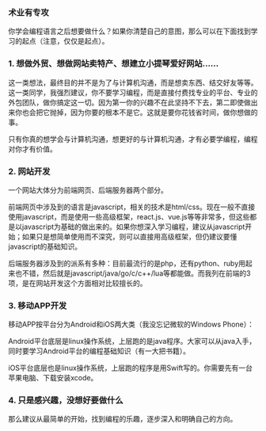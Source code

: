 ### 术业有专攻

你学会编程语言之后想要做什么？如果你清楚自己的意图，那么可以在下面找到学习的起点（注意，仅仅是起点）。



### 1. 想做外贸、想做网站卖特产、想建立小提琴爱好网站……

这一类想法，最终目的并不是为了与计算机沟通，而是想卖东西、结交好友等等。这一类同学，我强烈建议，你不要学习编程，而是直接付费找专业的平台、专业的外包团队，做你搞定这一切。因为第一你的兴趣不在此坚持不下去，第二即使做出来你也会把它抛掉，因为你要的根本不是它。这就是要你花钱省时间，做你想做的事。

只有你真的想学会与计算机沟通，想更好的与计算机沟通，才有必要学编程，编程对你才有价值。

### 2. 网站开发

一个网站大体分为前端网页、后端服务器两个部分。

前端网页中涉及到的语言是javascript，相关的技术是html/css。现在一般不直接使用javascript，而是使用一些高级框架，react.js、vue.js等等非常多，但这些都是以javascript为基础的做出来的。如果你想深入学习编程，建议从javascript开始；如果只是想简单使用而不深究，则可以直接用高级框架，但仍建议要懂javascript的基础知识。

后端服务器涉及到的派系有多种：目前最流行的是php，还有python、ruby用起来也不错，然后就是javascript/java/go/c/c++/lua等都能做。而我列在前端的3项，是在网站开发这个方面相对比较擅长的。

### 3. 移动APP开发

移动APP按平台分为Android和iOS两大类（我没忘记微软的Windows Phone）：

Android平台底层是linux操作系统，上层跑的是java程序。大家可以从java入手，同时要学习Android平台的编程基础知识（有一大把书籍）。

iOS平台底层也是linux操作系统，上层跑的程序是用Swift写的。你需要先有一台苹果电脑、下载安装xcode。

### 4. 只是感兴趣，没想好要做什么

那么建议从最简单的开始，找到编程的乐趣，逐步深入和明确自己的方向。



